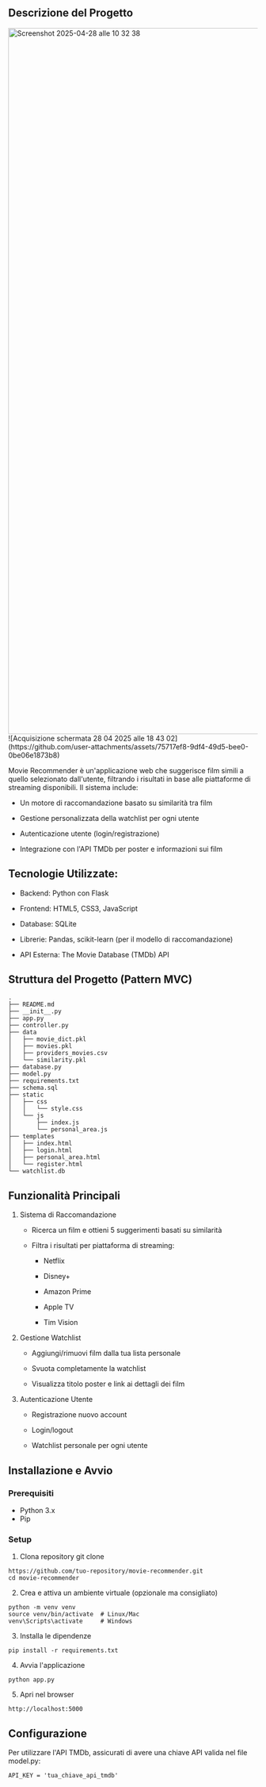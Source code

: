 ## Descrizione del Progetto
<img width="1423" alt="Screenshot 2025-04-28 alle 10 32 38" src="https://github.com/user-attachments/assets/befa0667-b81e-401e-b857-7d2f1f8895b1" />
![Acquisizione schermata 28 04 2025 alle 18 43 02](https://github.com/user-attachments/assets/75717ef8-9df4-49d5-bee0-0be06e1873b8)


Movie Recommender è un'applicazione web che suggerisce film simili a quello selezionato dall'utente, filtrando i risultati in base alle piattaforme di streaming disponibili. Il sistema include:
- Un motore di raccomandazione basato su similarità tra film

- Gestione personalizzata della watchlist per ogni utente

- Autenticazione utente (login/registrazione)

- Integrazione con l'API TMDb per poster e informazioni sui film
    

## Tecnologie Utilizzate:
- Backend: Python con Flask

- Frontend: HTML5, CSS3, JavaScript

- Database: SQLite

- Librerie: Pandas, scikit-learn (per il modello di raccomandazione)

- API Esterna: The Movie Database (TMDb) API

## Struttura del Progetto (Pattern MVC)
```
.
├── README.md
├── __init__.py
├── app.py
├── controller.py
├── data
│   ├── movie_dict.pkl
│   ├── movies.pkl
│   ├── providers_movies.csv
│   └── similarity.pkl
├── database.py
├── model.py
├── requirements.txt
├── schema.sql
├── static
│   ├── css
│   │   └── style.css
│   └── js
│       ├── index.js
│       └── personal_area.js
├── templates
│   ├── index.html
│   ├── login.html
│   ├── personal_area.html
│   └── register.html
└── watchlist.db

```

## Funzionalità Principali
1. Sistema di Raccomandazione
   - Ricerca un film e ottieni 5 suggerimenti basati su similarità
   - Filtra i risultati per piattaforma di streaming:

        - Netflix

        - Disney+

        - Amazon Prime

        - Apple TV

        - Tim Vision

2. Gestione Watchlist

    - Aggiungi/rimuovi film dalla tua lista personale

    - Svuota completamente la watchlist

    - Visualizza titolo poster e link ai dettagli dei film

3. Autenticazione Utente

    - Registrazione nuovo account

    - Login/logout

    - Watchlist personale per ogni utente

## Installazione e Avvio

### Prerequisiti
- Python 3.x
- Pip

### Setup

1. Clona repository git clone
```
https://github.com/tuo-repository/movie-recommender.git
cd movie-recommender
```
2. Crea e attiva un ambiente virtuale (opzionale ma consigliato)
```
python -m venv venv
source venv/bin/activate  # Linux/Mac
venv\Scripts\activate     # Windows
```
3. Installa le dipendenze
```
pip install -r requirements.txt
```
4. Avvia l'applicazione
```
python app.py
```
5. Apri nel browser
```
http://localhost:5000
```

## Configurazione
Per utilizzare l'API TMDb, assicurati di avere una chiave API valida nel file model.py:
```
API_KEY = 'tua_chiave_api_tmdb'
```
